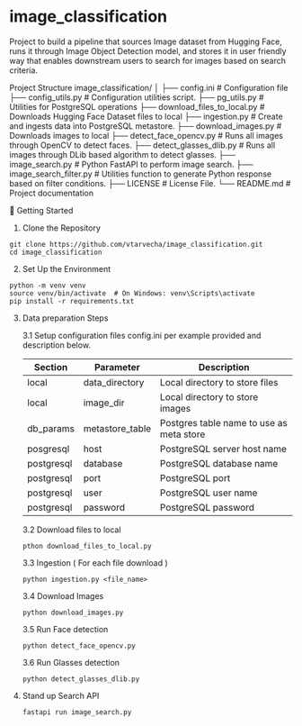 # image_classification
Project to build a pipeline that sources Image dataset from Hugging Face, runs it through Image Object Detection model, and stores it in user friendly way that enables downstream users to search for images based on search criteria. 


Project Structure
image_classification/
│
├── config.ini                        # Configuration file
├── config_utils.py                   # Configuration utilities script. 
├── pg_utils.py                       # Utilities for PostgreSQL operations
├── download_files_to_local.py        # Downloads Hugging Face Dataset files to local
├── ingestion.py                      # Create and ingests data into PostgreSQL metastore. 
├── download_images.py                # Downloads images to local
├── detect_face_opencv.py             # Runs all images through OpenCV to detect faces. 
├── detect_glasses_dlib.py            # Runs all images through DLib based algorithm to detect glasses. 
├── image_search.py                   # Python FastAPI to perform image search. 
├── image_search_filter.py            # Utilities function to generate Python response based on filter conditions. 
├── LICENSE                           # License File. 
└── README.md                         # Project documentation


🚀 Getting Started
1. Clone the Repository

```
git clone https://github.com/vtarvecha/image_classification.git
cd image_classification
```

2. Set Up the Environment
```
python -m venv venv
source venv/bin/activate  # On Windows: venv\Scripts\activate
pip install -r requirements.txt
```

3. Data preparation Steps

   3.1 Setup configuration files config.ini per example provided and description below.
   
   |    Section   |   Parameter         |                 Description                   |
   |--------------|---------------------|-----------------------------------------------|
   | local        | data_directory      | Local directory to store files                |
   | local        | image_dir           | Local directory to store images               |
   | db_params    | metastore_table     | Postgres table name to use as meta store      |
   | posgresql    | host                | PostgreSQL server host name                   |
   | postgresql   | database            | PostgreSQL database name                      |
   | postgresql   | port                | PostgreSQL port                               |
   | postgresql   | user                | PostgreSQL user name                          |
   | postgresql   | password            | PostgreSQL password                           |

   3.2 Download files to local
   ```
   pthon download_files_to_local.py
   ```

   3.3 Ingestion ( For each file download ) 
   ```
   python ingestion.py <file_name>
   ```

   3.4 Download Images
   ```
   python download_images.py
   ```
   3.5 Run Face detection
   ```
   python detect_face_opencv.py
   ```
   3.6 Run Glasses detection
   ```   
   python detect_glasses_dlib.py
   ```

5. Stand up Search API
   ```
   fastapi run image_search.py
   ```   
   
